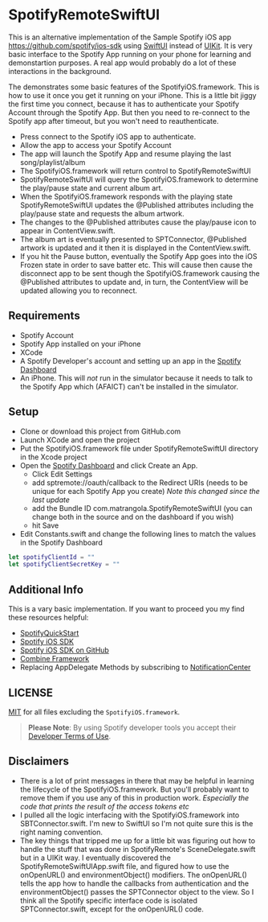 # SpotifyRemoteSwiftUI

This is an alternative implementation of the Sample Spotify iOS app https://github.com/spotify/ios-sdk using [SwiftUI](https://developer.apple.com/Xcode/swiftui/) instead of [UIKit](https://developer.apple.com/documentation/uikit).
It is very basic interface to the Spotify App running on your phone for learning and demonstartion purposes. A real app would probably do a lot of these interactions in the background.

The demonstrates some basic features of the SpotifyiOS.framework. This is how to use it once you get it running on your iPhone. This is a little bit jiggy the first time you connect, because it has to authenticate your Spotify Account through the Spotify App. But then you need to re-connect to the Spotify app
after timeout, but you won't need to reauthenticate.
- Press connect to the Spotify iOS app to authenticate.
- Allow the app to access your Spotify Account
- The app will launch the Spotify App and resume playing the last song/playlist/album
- The SpotifyiOS.framework will return control to SpotifyRemoteSwiftUI
- SpotifyRemoteSwiftUI will query the SpotifyiOS.framework to determine the play/pause state and current album art.
- When the SpotifyiOS.framework responds with the playing state SpotifyRemoteSwiftUI updates the @Published attributes including the play/pause state and requests the album artwork. 
- The changes to the @Published attributes cause the play/pause icon to appear in ContentView.swift.
- The album art is eventually presented to SPTConnector, @Published artwork is updated and it then it is displayed in the ContentView.swift.
- If you hit the Pause button, eventually the Spotify App goes into the iOS Frozen state in order to save batter etc. This will cause then cause the disconnect app to be sent though the SpotifyiOS.framework causing the @Published attributes to update and, in turn, the ContentView will be updated allowing you to reconnect.


## Requirements

- Spotify Account
- Spotify App installed on your iPhone
- XCode
- A Spotify Developer's account and setting up an app in the [Spotify Dashboard](https://developer.spotify.com/dashboard/applications)
- An iPhone. This will *not* run in the simulator because it needs to talk to the Spotify App which (AFAICT) can't be installed in the simulator.

## Setup

- Clone or download this project from GitHub.com
- Launch XCode and open the project
- Put the SpotifyiOS.framework file under SpotifyRemoteSwiftUI directory in the Xcode project
- Open the [Spotify Dashboard](https://developer.spotify.com/dashboard/applications) and click Create an App.
    - Click Edit Settings
    - add sptremote://oauth/callback to the Redirect URIs (needs to be unique for each Spotify App you create) *Note this changed since the last update*
    - add the Bundle ID com.matrangola.SpotifyRemoteSwiftUI (you can change both in the source and on the dashboard if you wish)
    - hit Save 
- Edit Constants.swift and change the following lines to match the values in the Spotify Dashboard

```swift
let spotifyClientId = ""
let spotifyClientSecretKey = ""
```

## Additional Info

This is a vary basic implementation. If you want to proceed you my find these resources helpful:

- [SpotifyQuickStart](https://github.com/tillhainbach/SpotifyQuickStart)
- [Spotify iOS SDK](https://developer.spotify.com/documentation/ios/)
- [Spotify iOS SDK on GitHub](https://github.com/spotify/ios-sdk)
- [Combine Framework](https://developer.apple.com/documentation/combine)
- Replacing AppDelegate Methods by subscribing to [NotificationCenter](https://developer.apple.com/documentation/foundation/notificationcenter)

## LICENSE

[MIT](./LICENSE) for all files excluding the `SpotifyiOS.framework`.

> **Please Note**: By using Spotify developer tools you accept their [Developer Terms of Use](https://developer.spotify.com/terms/).

## Disclaimers
- There is a lot of print messages in there that may be helpful in learning the lifecycle of the SpotifyiOS.framework. But you'll probably want to remove them if you use any of this in production work. *Especially the code that prints the result of the access tokens etc*
- I pulled all the logic interfacing with the SpotifyiOS.framework into SBTConnector.swift. I'm new to SwiftUI so I'm not quite sure this is the right naming convention.
- The key things that tripped me up for a little bit was figuring out how to handle the stuff that was done in SpotifyRemote's SceneDelegate.swift but in a UIKit way. I eventually discovered the SpotifyRemoteSwiftUIApp.swift file, and figured how to use the onOpenURL() and environmentObject() modifiers. The onOpenURL() tells the app how to handle the callbacks from authentication and the environmentObject() passes the SPTConnector object to the view. So I think all the Spotify specific interface code is isolated SPTConnector.swift, except for the onOpenURL() code.
